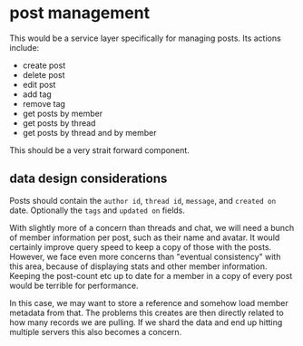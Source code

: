 
# post management

This would be a service layer specifically for managing posts.  Its actions include:

- create post
- delete post
- edit post
- add tag
- remove tag
- get posts by member
- get posts by thread
- get posts by thread and by member

This should be a very strait forward component.


## data design considerations

Posts should contain the `author id`, `thread id`, `message`, and `created on` date.  Optionally the `tags` and `updated on` fields.

With slightly more of a concern than threads and chat, we will need a bunch of member information per post, such as their name and avatar.  It would certainly improve query speed to keep a copy of those with the posts.  However, we face even more concerns than "eventual consistency" with this area, because of displaying stats and other member information.  Keeping the post-count etc up to date for a member in a copy of every post would be terrible for performance.

In this case, we may want to store a reference and somehow load member metadata from that.  The problems this creates are then directly related to how many records we are pulling.  If we shard the data and end up hitting multiple servers this also becomes a concern.
